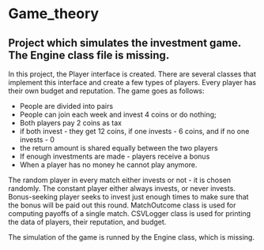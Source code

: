 # Game_theory

## Project which simulates the investment game. The Engine class file is missing.

In this project, the Player interface is created. There are several classes that implement this interface and create a few types of players.
Every player has their own budget and reputation. The game goes as follows:
- People are divided into pairs
- People can join each week and invest 4 coins or do nothing;
- Both players pay 2 coins as tax
- if both invest - they get 12 coins, if one invests - 6 coins, and if no one invests - 0
- the return amount is shared equally between the two players
- If enough investments are made - players receive a bonus
- When a player has no money he cannot play anymore.

The random player in every match either invests or not - it is chosen randomly.
The constant player either always invests, or never invests.
Bonus-seeking player seeks to invest just enough times to make sure that the bonus will be paid out this round.
MatchOutcome class is used for computing payoffs of a single match.
CSVLogger class is used for printing the data of players, their reputation, and budget.

The simulation of the game is runned by the Engine class, which is missing.
